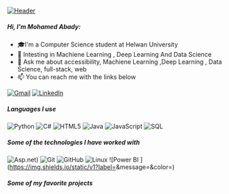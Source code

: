 [![Header](https://github.com/adamalston/adamalston/raw/master/profile.gif)](https://www.adamalston.com/)

##### Hi, I'm Mohamed Abady:

- 🎓I'm a Computer Science student at Helwan University 
- :test_tube: Intesting in Machiene Learning , Deep Learning  And Data Science 
- :speech_balloon: Ask me about accessibility, Machiene Learning ,Deep Learning , Data Science, full-stack, web
- :mailbox: You can reach me with the links below


[![Gmail](https://img.shields.io/badge/-GMAIL-D14836?style=for-the-badge&logo=gmail&logoColor=white)](moelsayed862001@gmail.com)
[![LinkedIn](https://img.shields.io/badge/-LINKEDIN-0077B5?style=for-the-badge&logo=linkedin&logoColor=white)]([[https://www.linkedin.com/in/adammalston/](https://www.linkedin.com/in/mohamed-abady-105660223)](https://www.linkedin.com/in/mohamed-abady-105660223))


##### Languages I use
![Python](https://img.shields.io/badge/-Python-000000?style=flat&logo=python)
![C#](https://img.shields.io/badge/-C-000000?style=flat&logo=c)
![HTML5](https://img.shields.io/badge/-HTML5-000000?style=flat&logo=html5)
![Java](https://img.shields.io/badge/-Java-000000?style=flat&logo=java)
![JavaScript](https://img.shields.io/badge/-JavaScript-000000?style=flat&logo=javascript)
![SQL](https://img.shields.io/badge/-SQL-000000?style=flat&logo=postgresql)

##### Some of the technologies I have worked with
![Asp.net](https://th.bing.com/th/id/R.b8cd3ac6ed9e18c8a7b33010913e8b24?rik=kiAyr9PKh4B7yA&riu=http%3a%2f%2fwww.iconsoftwaresolutions.com%2fwp-content%2fuploads%2f2015%2f05%2fnet-1024x262.jpg&ehk=r2XdEf8jWn%2fXEGqB6dJX3y0DUwcai5LEoZa3CbiK3Xw%3d&risl=&pid=ImgRaw&r=0))
![Git](https://img.shields.io/badge/-Git-222222?style=flat&logo=git&logoColor=F05032)
![GitHub](https://img.shields.io/badge/-GitHub-222222?style=flat&logo=github&logoColor=181717)
![Linux](https://img.shields.io/badge/-Linux-222222?style=flat&logo=linux&logoColor=FCC624)
![Power BI ](https://img.shields.io/static/v1?label=<Power Bi>&message=<Power Bi>&color=<COLOR>)

##### Some of my favorite projects



